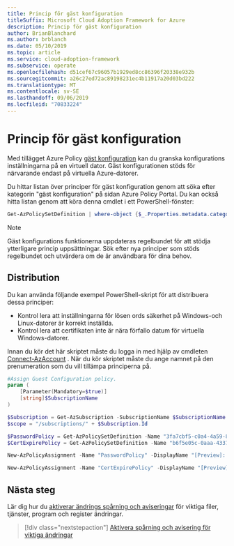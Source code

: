 ```yaml
---
title: Princip för gäst konfiguration
titleSuffix: Microsoft Cloud Adoption Framework for Azure
description: Princip för gäst konfiguration
author: BrianBlanchard
ms.author: brblanch
ms.date: 05/10/2019
ms.topic: article
ms.service: cloud-adoption-framework
ms.subservice: operate
ms.openlocfilehash: d51cef67c96057b1929ed8cc86396f20338e932b
ms.sourcegitcommit: a26c27ed72ac89198231ec4b11917a20d03bd222
ms.translationtype: MT
ms.contentlocale: sv-SE
ms.lasthandoff: 09/06/2019
ms.locfileid: "70833224"
---
```

# <a name="guest-configuration-policy"></a>Princip för gäst konfiguration

Med tillägget Azure Policy [gäst konfiguration](/azure/governance/policy/concepts/guest-configuration) kan du granska konfigurations inställningarna på en virtuell dator. Gäst konfigurationen stöds för närvarande endast på virtuella Azure-datorer.

Du hittar listan över principer för gäst konfiguration genom att söka efter kategorin "gäst konfiguration" på sidan Azure Policy Portal. Du kan också hitta listan genom att köra denna cmdlet i ett PowerShell-fönster:

```powershell
Get-AzPolicySetDefinition | where-object {$_.Properties.metadata.category -eq "Guest Configuration"}
```

> [!NOTE]
> Gäst konfigurations funktionerna uppdateras regelbundet för att stödja ytterligare princip uppsättningar. Sök efter nya principer som stöds regelbundet och utvärdera om de är användbara för dina behov.

<!-- TODO: Update these links when available. 

By default, we recommend enabling the following policies:

- [Preview]: Audit to verify password security settings are set correctly inside Linux and Windows machines.
- Audit to verify that certificates are not nearing expiration on Windows VMs.

-->

## <a name="deployment"></a>Distribution

Du kan använda följande exempel PowerShell-skript för att distribuera dessa principer:

- Kontrol lera att inställningarna för lösen ords säkerhet på Windows-och Linux-datorer är korrekt inställda.
- Kontrol lera att certifikaten inte är nära förfallo datum för virtuella Windows-datorer.

 Innan du kör det här skriptet måste du logga in med hjälp av cmdleten [Connect-AzAccount](https://docs.microsoft.com/powershell/module/az.accounts/connect-azaccount?view=azps-2.1.0) . När du kör skriptet måste du ange namnet på den prenumeration som du vill tillämpa principerna på.

```powershell
#Assign Guest Configuration policy.
param (
    [Parameter(Mandatory=$true)]
    [string]$SubscriptionName
)

$Subscription = Get-AzSubscription -SubscriptionName $SubscriptionName
$scope = "/subscriptions/" + $Subscription.Id

$PasswordPolicy = Get-AzPolicySetDefinition -Name "3fa7cbf5-c0a4-4a59-85a5-cca4d996d5a6"
$CertExpirePolicy = Get-AzPolicySetDefinition -Name "b6f5e05c-0aaa-4337-8dd4-357c399d12ae"

New-AzPolicyAssignment -Name "PasswordPolicy" -DisplayName "[Preview]: Audit that password security settings are set correctly inside Linux and Windows machines" -Scope $scope -PolicySetDefinition $PasswordPolicy -AssignIdentity -Location eastus

New-AzPolicyAssignment -Name "CertExpirePolicy" -DisplayName "[Preview]: Audit that certificates are not expiring on Windows VMs" -Scope $scope -PolicySetDefinition $CertExpirePolicy -AssignIdentity -Location eastus
```

## <a name="next-steps"></a>Nästa steg

Lär dig hur du [aktiverar ändrings spårning och aviseringar](./enable-tracking-alerting.md) för viktiga filer, tjänster, program och register ändringar.

> [!div class="nextstepaction"]
> [Aktivera spårning och avisering för viktiga ändringar](./enable-tracking-alerting.md)
